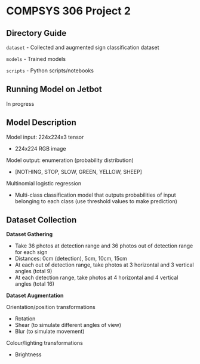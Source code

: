 # COMPSYS 306 Project 2

## Directory Guide

```dataset``` - Collected and augmented sign classification dataset

```models``` - Trained models

```scripts``` - Python scripts/notebooks

## Running Model on Jetbot

In progress

## Model Description

Model input: 224x224x3 tensor
- 224x224 RGB image

Model output: enumeration (probability distribution)
- [NOTHING, STOP, SLOW, GREEN, YELLOW, SHEEP]

Multinomial logistic regression
- Multi-class classification model that outputs probabilities of input belonging to each class (use threshold values to make prediction)

## Dataset Collection

**Dataset Gathering**
- Take 36 photos at detection range and 36 photos out of detection range for each sign
- Distances: 0cm (detection), 5cm, 10cm, 15cm
- At each out of detection range, take photos at 3 horizontal and 3 vertical angles (total 9)
- At each detection range, take photos at 4 horizontal and 4 vertical angles (total 16)

**Dataset Augmentation**

Orientation/position transformations
- Rotation
- Shear (to simulate different angles of view)
- Blur (to simulate movement)

Colour/lighting transformations
- Brightness
